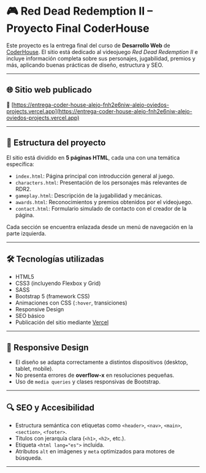 # 🎮 Red Dead Redemption II – Proyecto Final CoderHouse

Este proyecto es la entrega final del curso de **Desarrollo Web** de [CoderHouse](https://www.coderhouse.com/). El sitio está dedicado al videojuego *Red Dead Redemption II* e incluye información completa sobre sus personajes, jugabilidad, premios y más, aplicando buenas prácticas de diseño, estructura y SEO.

---

## 🌐 Sitio web publicado

🔗 [https://entrega-coder-house-alejo-fnh2e6niw-alejo-oviedos-projects.vercel.app](https://entrega-coder-house-alejo-fnh2e6niw-alejo-oviedos-projects.vercel.app)

---

## 🧱 Estructura del proyecto

El sitio está dividido en **5 páginas HTML**, cada una con una temática específica:

- `index.html`: Página principal con introducción general al juego.
- `characters.html`: Presentación de los personajes más relevantes de RDR2.
- `gameplay.html`: Descripción de la jugabilidad y mecánicas.
- `awards.html`: Reconocimientos y premios obtenidos por el videojuego.
- `contact.html`: Formulario simulado de contacto con el creador de la página.

Cada sección se encuentra enlazada desde un menú de navegación en la parte izquierda.

---

## 🛠️ Tecnologías utilizadas

- HTML5
- CSS3 (incluyendo Flexbox y Grid)
- SASS
- Bootstrap 5 (framework CSS)
- Animaciones con CSS (`:hover`, transiciones)
- Responsive Design
- SEO básico
- Publicación del sitio mediante [Vercel](https://vercel.com/)

---

## 📱 Responsive Design

- El diseño se adapta correctamente a distintos dispositivos (desktop, tablet, mobile).
- No presenta errores de **overflow-x** en resoluciones pequeñas.
- Uso de `media queries` y clases responsivas de Bootstrap.

---

## 🔍 SEO y Accesibilidad

- Estructura semántica con etiquetas como `<header>`, `<nav>`, `<main>`, `<section>`, `<footer>`.
- Títulos con jerarquía clara (`<h1>`, `<h2>`, etc.).
- Etiqueta `<html lang="es">` incluida.
- Atributos `alt` en imágenes y `meta` optimizados para motores de búsqueda.

---

